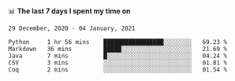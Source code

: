 <!--
### Hi there 👋

- 🤔 I was learning formal verification with Coq formally, but want to **build things** now.
- 😬 I am broadly interested in **computer systems** and **programming languages** (just a beginner 🥺).
- 🤩 (I hope I can) code for fun!

<img src="https://github-readme-stats.vercel.app/api?username=xxchan&show_icons=true&icon_color=0366d6&text_color=24292e&bg_color=ffffff&hide_title=true" />

---
-->


📊 **The last 7 days I spent my time on** 

<!--START_SECTION:waka-->
```text
29 December, 2020 - 04 January, 2021

Python     1 hr 56 mins    █████████████████░░░░░░░░   69.23 % 
Markdown   36 mins         █████░░░░░░░░░░░░░░░░░░░░   21.69 % 
Java       7 mins          █░░░░░░░░░░░░░░░░░░░░░░░░   04.24 % 
CSV        3 mins          ░░░░░░░░░░░░░░░░░░░░░░░░░   01.81 % 
Coq        2 mins          ░░░░░░░░░░░░░░░░░░░░░░░░░   01.54 %
```
<!--END_SECTION:waka-->

<!--
**xxchan/xxchan** is a ✨ _special_ ✨ repository because its `README.md` (this file) appears on your GitHub profile.

Here are some ideas to get you started:

- 🔭 I’m currently working on ...
- 🌱 I’m currently learning ...
- 👯 I’m looking to collaborate on ...
- 🤔 I’m looking for help with ...
- 💬 Ask me about ...
- 📫 How to reach me: ...
- 😄 Pronouns: ...
- ⚡ Fun fact: ...
-->
